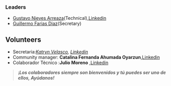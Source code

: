 ### Leaders


* [Gustavo Nieves Arreaza](mailto:gustavo.nievesarreaza@owasp.org)(Technical),[Linkedin](https://www.linkedin.com/in/gustavo-nieves-arreaza/)
* [Guillermo Farias Diaz](mailto:guillermo.farias@owasp.org)(Secretary)

## Volunteers

 
  - Secretaria:*[Katryn Velasco](mailto:katrynvelasco@gmail.com),
    [Linkedin](https://www.linkedin.com/in/katrynvelascomaldonado/)*
  - Community manager: **Catalina Fernanda Ahumada
    Oyarzun**,[Linkedin](https://www.linkedin.com/in/cataahumada/)
  - Colaborador Técnico :**Julio Moreno**
    ,[Linkedin](https://www.linkedin.com/in/julio-moreno-a3329515/)

>

> ¡***Los colaboradores siempre son bienvenidos y tú puedes ser uno de
> ellos, Ayúdanos\!***



